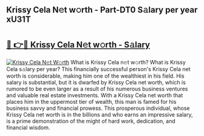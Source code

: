 ## Krissy Cela N𝚎t w𝚘rth - Part-DT0 S𝚊lary per year xU31T

# <h2><a href="http://gc2m71q.nevu.top/?p=Krissy+Cela">🔗 👉🔴 Krissy Cela N𝚎t w𝚘rth - S𝚊lary</a></h2>

[![Krissy Cela N𝚎t W𝚘rth](https://i.imgur.com/Oavwk0R.jpeg)](http://gc2m71q.nevu.top/?p=Krissy+Cela)
What is Krissy Cela n𝚎t w𝚘rth? What is Krissy Cela s𝚊lary per year?
This financially successful person's Krissy Cela net worth is considerable, making him one of the wealthiest in his field. His salary is substantial, but it is dwarfed by Krissy Cela net worth, which is rumored to be even larger as a result of his numerous business ventures and valuable real estate investments. With a Krissy Cela net worth that places him in the uppermost tier of wealth, this man is famed for his business savvy and financial prowess. This prosperous individual, whose Krissy Cela net worth is in the billions and who earns an impressive salary, is a prime demonstration of the might of hard work, dedication, and financial wisdom.
